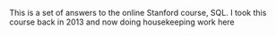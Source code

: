 This is a set of answers to the online Stanford course, SQL. I took this course back in 2013 and now doing housekeeping work here 
